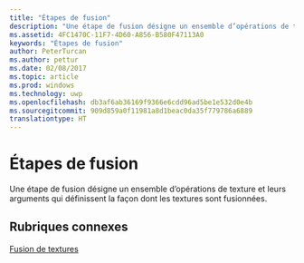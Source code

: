 ```yaml
---
title: "Étapes de fusion"
description: "Une étape de fusion désigne un ensemble d’opérations de texture et leurs arguments qui définissent la façon dont les textures sont fusionnées."
ms.assetid: 4FC1470C-11F7-4D60-A856-B580F47113A0
keywords: "Étapes de fusion"
author: PeterTurcan
ms.author: pettur
ms.date: 02/08/2017
ms.topic: article
ms.prod: windows
ms.technology: uwp
ms.openlocfilehash: db3af6ab36169f9366e6cdd96ad5be1e532d0e4b
ms.sourcegitcommit: 909d859a0f11981a8d1beac0da35f779786a6889
translationtype: HT
---
```

# <a name="blending-stages"></a>Étapes de fusion


Une étape de fusion désigne un ensemble d’opérations de texture et leurs arguments qui définissent la façon dont les textures sont fusionnées.

## <a name="span-idrelated-topicsspanrelated-topics"></a><span id="related-topics"></span>Rubriques connexes


[Fusion de textures](texture-blending.md)

 

 




